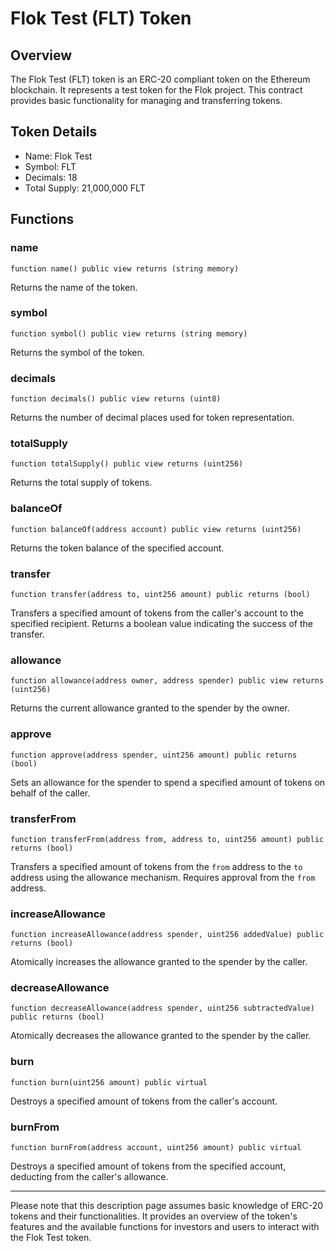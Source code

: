 # Flok Test (FLT) Token

## Overview

The Flok Test (FLT) token is an ERC-20 compliant token on the Ethereum blockchain. It represents a test token for the Flok project. This contract provides basic functionality for managing and transferring tokens.

## Token Details

- Name: Flok Test
- Symbol: FLT
- Decimals: 18
- Total Supply: 21,000,000 FLT

## Functions

### name

```solidity
function name() public view returns (string memory)
```

Returns the name of the token.

### symbol

```solidity
function symbol() public view returns (string memory)
```

Returns the symbol of the token.

### decimals

```solidity
function decimals() public view returns (uint8)
```

Returns the number of decimal places used for token representation.

### totalSupply

```solidity
function totalSupply() public view returns (uint256)
```

Returns the total supply of tokens.

### balanceOf

```solidity
function balanceOf(address account) public view returns (uint256)
```

Returns the token balance of the specified account.

### transfer

```solidity
function transfer(address to, uint256 amount) public returns (bool)
```

Transfers a specified amount of tokens from the caller's account to the specified recipient. Returns a boolean value indicating the success of the transfer.

### allowance

```solidity
function allowance(address owner, address spender) public view returns (uint256)
```

Returns the current allowance granted to the spender by the owner.

### approve

```solidity
function approve(address spender, uint256 amount) public returns (bool)
```

Sets an allowance for the spender to spend a specified amount of tokens on behalf of the caller.

### transferFrom

```solidity
function transferFrom(address from, address to, uint256 amount) public returns (bool)
```

Transfers a specified amount of tokens from the `from` address to the `to` address using the allowance mechanism. Requires approval from the `from` address.

### increaseAllowance

```solidity
function increaseAllowance(address spender, uint256 addedValue) public returns (bool)
```

Atomically increases the allowance granted to the spender by the caller.

### decreaseAllowance

```solidity
function decreaseAllowance(address spender, uint256 subtractedValue) public returns (bool)
```

Atomically decreases the allowance granted to the spender by the caller.

### burn

```solidity
function burn(uint256 amount) public virtual
```

Destroys a specified amount of tokens from the caller's account.

### burnFrom

```solidity
function burnFrom(address account, uint256 amount) public virtual
```

Destroys a specified amount of tokens from the specified account, deducting from the caller's allowance.

---

Please note that this description page assumes basic knowledge of ERC-20 tokens and their functionalities. 
It provides an overview of the token's features and the available functions for investors and users to interact with the Flok Test token.

